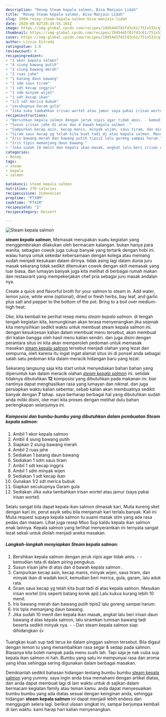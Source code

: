 ```yaml
---
description: "Resep Steam kepala salmon, Bisa Manjain Lidah"
title: "Resep Steam kepala salmon, Bisa Manjain Lidah"
slug: 1994-resep-steam-kepala-salmon-bisa-manjain-lidah
date: 2020-08-02T20:34:55.165Z
image: https://img-global.cpcdn.com/recipes/1945445f81fd3c61/751x532cq70/steam-kepala-salmon-foto-resep-utama.jpg
thumbnail: https://img-global.cpcdn.com/recipes/1945445f81fd3c61/751x532cq70/steam-kepala-salmon-foto-resep-utama.jpg
cover: https://img-global.cpcdn.com/recipes/1945445f81fd3c61/751x532cq70/steam-kepala-salmon-foto-resep-utama.jpg
author: Lizzie Estrada
ratingvalue: 3.6
reviewcount: 4
recipeingredient:
- "1 ekor kepala salmon"
- "4 siung bawang putih"
- "2 siung bawang merah"
- "2 ruas jahe"
- "1 batang daun bawang"
- "1 sdm saus tiram"
- "1 sdt kecap inggris"
- "1 sdm minyak wijen"
- "1 sdt kecap ikan"
- "1/2 sdt merica bubuk"
- "secukupnya Garam gula"
- "Jika suka tambahkan irisan wortel atau jamur saya pakai irisan wortel"
recipeinstructions:
- "Bersihkan kepala salmon dengan jeruk nipis agar tidak amis. - kemudian tata di dalam piring pengukus."
- "Susun irisan jahe di atas dan d bawah kepala salmon ."
- "Campurkan kecap asin, kecap manis, minyak wijen, saus tiram, dan minyak ikan di wadah kecil, kemudian beri merica, gula, garam, lalu aduk rata."
- "Siram saus kecap yg telah kita buat tadi di atas kepala salmon. Masukan irisan wortel (iris seperti batang korek api) Lalu kukus kurang lebih 10 menit."
- "Iris bawang merah dan bawang putih tipis2 lalu goreng sampai harum."
- "Iris tipis memanjang daun bawang."
- "Jika sudah 10 menit dan kepala ikan masak, angkat lalu beri irisan daun bawang d atas kepala salmon, lalu siramkan tumisan bawang tadi beserta sedikit minyak nya.   Dan steam kepala salmon siap dihidangkan 👍"
categories:
- Resep
tags:
- steam
- kepala
- salmon

katakunci: steam kepala salmon 
nutrition: 270 calories
recipecuisine: Indonesian
preptime: "PT30M"
cooktime: "PT42M"
recipeyield: "2"
recipecategory: Dessert

---
```



![Steam kepala salmon](https://img-global.cpcdn.com/recipes/1945445f81fd3c61/751x532cq70/steam-kepala-salmon-foto-resep-utama.jpg)

<b><i>steam kepala salmon</i></b>, Memasak merupakan suatu kegiatan yang menggembirakan dilakukan oleh bermacam kalangan. bukan hanya para wanita, sebagian cowok juga cukup banyak yang tertarik dengan hobi ini. walau hanya untuk sekedar kebersamaan dengan kolega atau memang sudah menjadi kesukaan dalam dirinya. tidak asing lagi dalam dunia juru masak sekarang tidak sedikit ditemukan cowok dengan skill memasak yang luar biasa, dan lumayan banyak juga kita melihat di berbagai rumah makan dan restaurant yang mempekerjakan chef pria sebagai juru masak andalan nya.

Create a quick and flavorful broth for your salmon to steam in. Add water, lemon juice, white wine (optional), dried or fresh herbs, bay leaf, and garlic plus salt and pepper to the bottom of the pot. Bring to a boil over medium-high heat.

Oke, kita kembali ke perihal resep menu <i>steam kepala salmon</i>. di tengah tengah kegiatan kita, kemungkinan akan terasa menyenangkan jika sejenak kita menyisihkan sedikit waktu untuk membuat steam kepala salmon ini. dengan kesuksesan kalian dalam membuat menu tersebut, akan membuat diri kalian bangga oleh hasil menu kalian sendiri. dan juga disini dengan perantara situs ini kita akan memperoleh pedoman untuk memasak masakan <u>steam kepala salmon</u> tersebut menjadi olahan yang lezat dan sempurna, oleh karena itu ingat ingat alamat situs ini di ponsel anda sebagai salah satu pedoman kita dalam meracik hidangan baru yang lezat.


Sekarang langsung saja kita start untuk menyediakan bahan bahan yang diperuntuk kan dalam meracik olahan <u><i>steam kepala salmon</i></u> ini. setidak tidaknya dibutuhkan <b>12</b> komposisi yang dibutuhkan pada makanan ini. biar nantinya dapat menghasilkan rasa yang lumayan dan nikmat. dan juga persiapkan waktu kalian sebentar, sebab kalian akan membuatnya sedikit banyak dengan <b>7</b> tahap. saya berharap berbagai hal yang dibutuhkan sudah anda miliki disini, oke mari kita proses dengan melihat dulu bahan perlengkapan selanjutnya ini.

<!--inarticleads1-->

##### Komposisi dan bumbu-bumbu yang dibutuhkan dalam pembuatan Steam kepala salmon:

1. Ambil 1 ekor kepala salmon
1. Ambil 4 siung bawang putih
1. Siapkan 2 siung bawang merah
1. Ambil 2 ruas jahe
1. Sediakan 1 batang daun bawang
1. Sediakan 1 sdm saus tiram
1. Ambil 1 sdt kecap inggris
1. Ambil 1 sdm minyak wijen
1. Sediakan 1 sdt kecap ikan
1. Gunakan 1/2 sdt merica bubuk
1. Siapkan secukupnya Garam gula
1. Sediakan Jika suka tambahkan irisan wortel atau jamur (saya pakai irisan wortel)


Selalu sangat bila dapat kepala ikan salmon dimasak kari, Mulia kureng sket dengan kari ini, perut asyik sebu bila menjamah kari terlalu banyak. Kali ini Mulia request supaya kepala salmon tu suami masak stim yang ada rasa pedas dan masam. Lihat juga resep Miso Sup kaldu kepala ikan salmon enak lainnya. Kepala salmon yang terlihat menyeramkan ini ternyata sangat lezat sekali untuk diolah menjadi aneka masakan. 

<!--inarticleads2-->

##### Langkah-langkah menyiapkan Steam kepala salmon:

1. Bersihkan kepala salmon dengan jeruk nipis agar tidak amis. - - kemudian tata di dalam piring pengukus.
1. Susun irisan jahe di atas dan d bawah kepala salmon .
1. Campurkan kecap asin, kecap manis, minyak wijen, saus tiram, dan minyak ikan di wadah kecil, kemudian beri merica, gula, garam, lalu aduk rata.
1. Siram saus kecap yg telah kita buat tadi di atas kepala salmon. Masukan irisan wortel (iris seperti batang korek api) Lalu kukus kurang lebih 10 menit.
1. Iris bawang merah dan bawang putih tipis2 lalu goreng sampai harum.
1. Iris tipis memanjang daun bawang.
1. Jika sudah 10 menit dan kepala ikan masak, angkat lalu beri irisan daun bawang d atas kepala salmon, lalu siramkan tumisan bawang tadi beserta sedikit minyak nya. -   - Dan steam kepala salmon siap dihidangkan 👍


Tuangkan kuah sup tadi terus ke dalam pinggan salmon tersebut. Bila digaul dengan lemon tu yang menambahkan rasa segar &amp; sedap pada salmon. Biasanya kita boleh nampak pada menu sushi lah. Tapi saja je nak cuba sup kepala ikan salmon ni hah. Bumbu yang satu ini mempunyai rasa dan aroma yang khas sehingga sering digunakan dalam berbagai masakan. 

Demikianlah sedikit bahasan hidangan tentang bumbu bumbu <u>steam kepala salmon</u> yang yummy. saya ingin anda bisa memahami dengan artikel diatas, dan anda dapat membuat lagi di lain waktu untuk di sajikan dalam bermacam kegiatan family atau teman kamu. anda dapat menyesuaikan bumbu bumbu yang ada diatas sesuai dengan keinginan anda, sehingga hidangan <b>steam kepala salmon</b> ini dapat menjadi lebih endess dan menggugah selera lagi. berikut ulasan singkat ini, sampai berjumpa kembali di lain waktu. kami harap hari kalian menyenangkan.
